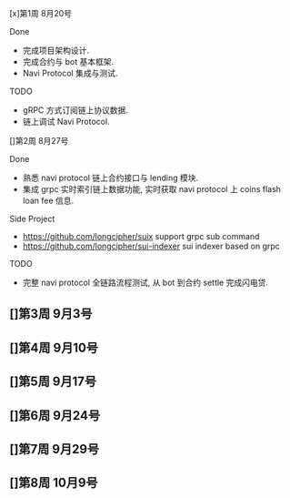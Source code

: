 [x]第1周 8月20号

Done
- 完成项目架构设计.
- 完成合约与 bot 基本框架.
- Navi Protocol 集成与测试.

TODO
- gRPC 方式订阅链上协议数据.
- 链上调试 Navi Protocol.

[]第2周 8月27号

Done
- 熟悉 navi protocol 链上合约接口与 lending 模块.
- 集成 grpc 实时索引链上数据功能, 实时获取 navi protocol 上 coins flash loan fee 信息.

Side Project
- <https://github.com/longcipher/suix> support grpc sub command
- <https://github.com/longcipher/sui-indexer> sui indexer based on grpc

TODO
- 完整 navi protocol 全链路流程测试, 从 bot 到合约 settle 完成闪电贷.

[]第3周 9月3号
- 

[]第4周 9月10号
- 

[]第5周 9月17号
- 

[]第6周 9月24号
- 

[]第7周 9月29号
- 

[]第8周 10月9号
- 
